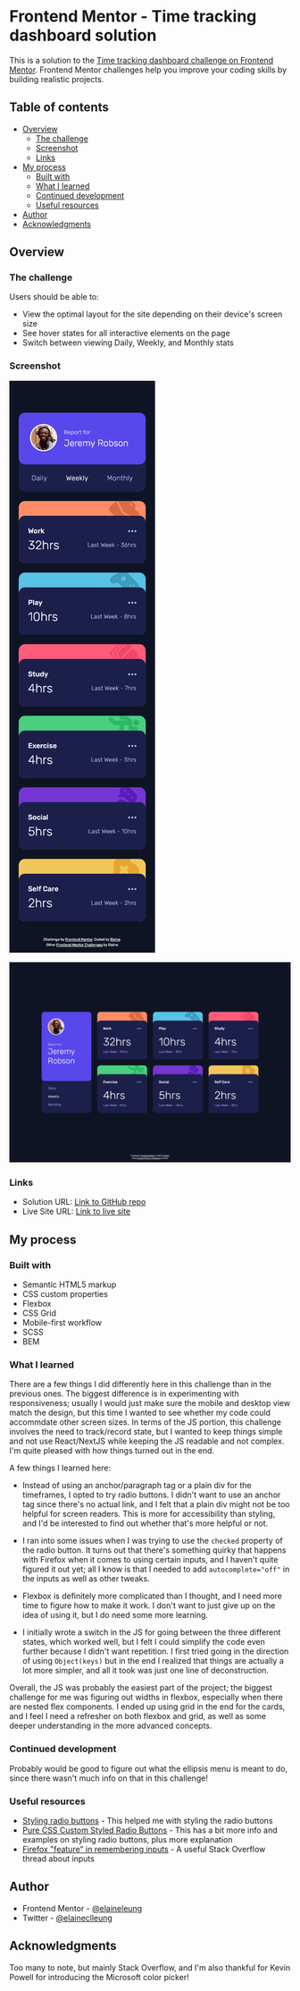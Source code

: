 # Frontend Mentor - Time tracking dashboard solution

This is a solution to the [Time tracking dashboard challenge on Frontend Mentor](https://www.frontendmentor.io/challenges/time-tracking-dashboard-UIQ7167Jw). Frontend Mentor challenges help you improve your coding skills by building realistic projects. 

## Table of contents

- [Overview](#overview)
  - [The challenge](#the-challenge)
  - [Screenshot](#screenshot)
  - [Links](#links)
- [My process](#my-process)
  - [Built with](#built-with)
  - [What I learned](#what-i-learned)
  - [Continued development](#continued-development)
  - [Useful resources](#useful-resources)
- [Author](#author)
- [Acknowledgments](#acknowledgments)


## Overview

### The challenge

Users should be able to:

- View the optimal layout for the site depending on their device's screen size
- See hover states for all interactive elements on the page
- Switch between viewing Daily, Weekly, and Monthly stats

### Screenshot

![Mobile view of solution](./design/mobile.png)

![Desktop view of solution](./design/desktop.png)

### Links

- Solution URL: [Link to GitHub repo](https://github.com/elaineleung/frontendmentor/tree/main/timetrackingdashboard/)
- Live Site URL: [Link to live site](https://elaineleung.github.io/frontendmentor/timetrackingdashboard/)

## My process

### Built with

- Semantic HTML5 markup
- CSS custom properties
- Flexbox
- CSS Grid
- Mobile-first workflow
- SCSS
- BEM

### What I learned

There are a few things I did differently here in this challenge than in the previous ones. The biggest difference is in experimenting with responsiveness; usually I would just make sure the mobile and desktop view match the design, but this time I wanted to see whether my code could accommdate other screen sizes. In terms of the JS portion, this challenge involves the need to track/record state, but I wanted to keep things simple and not use React/NextJS while keeping the JS readable and not complex. I'm quite pleased with how things turned out in the end.

A few things I learned here:

- Instead of using an anchor/paragraph tag or a plain div for the timeframes, I opted to try radio buttons. I didn't want to use an anchor tag since there's no actual link, and I felt that a plain div might not be too helpful for screen readers. This is more for accessibility than styling, and I'd be interested to find out whether that's more helpful or not.

- I ran into some issues when I was trying to use the `checked` property of the radio button. It turns out that there's something quirky that happens with Firefox when it comes to using certain inputs, and I haven't quite figured it out yet; all I know is that I needed to add `autocomplete="off"` in the inputs as well as other tweaks.

- Flexbox is definitely more complicated than I thought, and I need more time to figure how to make it work. I don't want to just give up on the idea of using it, but I do need some more learning. 

- I initially wrote a switch in the JS for going between the three different states, which worked well, but I felt I could simplify the code even further because I didn't want repetition. I first tried going in the direction of using `Object(keys)` but in the end I realized that things are actually a lot more simpler, and all it took was just one line of deconstruction.

Overall, the JS was probably the easiest part of the project; the biggest challenge for me was figuring out widths in flexbox, especially when there are nested flex components. I ended up using grid in the end for the cards, and I feel I need a refresher on both flexbox and grid, as well as some deeper understanding in the more advanced concepts.


### Continued development

Probably would be good to figure out what the ellipsis menu is meant to do, since there wasn't much info on that in this challenge!

### Useful resources

- [Styling radio buttons](https://markheath.net/post/customize-radio-button-css) - This helped me with styling the radio buttons
- [Pure CSS Custom Styled Radio Buttons](https://moderncss.dev/pure-css-custom-styled-radio-buttons/) - This has a bit more info and examples on styling radio buttons, plus more explanation
- [Firefox "feature" in remembering inputs](https://stackoverflow.com/questions/5985839/bug-with-firefox-disabled-attribute-of-input-not-resetting-when-refreshing) - A useful Stack Overflow thread about inputs

## Author

- Frontend Mentor - [@elaineleung](https://www.frontendmentor.io/profile/elaineleung)
- Twitter - [@elaineclleung](https://twitter.com/elaineclleung)

## Acknowledgments

Too many to note, but mainly Stack Overflow, and I'm also thankful for Kevin Powell for introducing the Microsoft color picker!